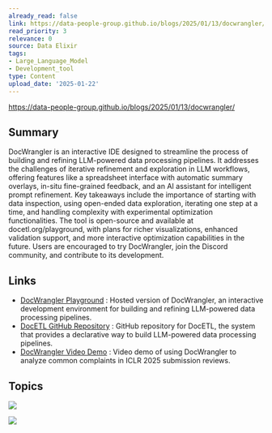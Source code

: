 ```yaml
---
already_read: false
link: https://data-people-group.github.io/blogs/2025/01/13/docwrangler/
read_priority: 3
relevance: 0
source: Data Elixir
tags:
- Large_Language_Model
- Development_tool
type: Content
upload_date: '2025-01-22'
---
```


https://data-people-group.github.io/blogs/2025/01/13/docwrangler/
## Summary

DocWrangler is an interactive IDE designed to streamline the process of building and refining LLM-powered data processing pipelines. It addresses the challenges of iterative refinement and exploration in LLM workflows, offering features like a spreadsheet interface with automatic summary overlays, in-situ fine-grained feedback, and an AI assistant for intelligent prompt refinement. Key takeaways include the importance of starting with data inspection, using open-ended data exploration, iterating one step at a time, and handling complexity with experimental optimization functionalities. The tool is open-source and available at docetl.org/playground, with plans for richer visualizations, enhanced validation support, and more interactive optimization capabilities in the future. Users are encouraged to try DocWrangler, join the Discord community, and contribute to its development.
## Links

- [DocWrangler Playground](http://docetl.org/playground) : Hosted version of DocWrangler, an interactive development environment for building and refining LLM-powered data processing pipelines.
- [DocETL GitHub Repository](https://github.com/ucbepic/docetl) : GitHub repository for DocETL, the system that provides a declarative way to build LLM-powered data processing pipelines.
- [DocWrangler Video Demo](https://youtu.be/ytAsNoTZfhw) : Video demo of using DocWrangler to analyze common complaints in ICLR 2025 submission reviews.

## Topics

![](topics/Tool/DocWrangler)

![](topics/Tool/DocETL)